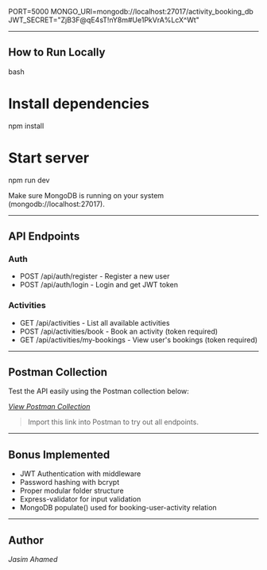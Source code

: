 
PORT=5000
MONGO_URI=mongodb://localhost:27017/activity_booking_db
JWT_SECRET="ZjB3F@qE4sT!nY8m#Ue1PkVrA%LcX^Wt"

---

## How to Run Locally

bash
# Install dependencies
npm install

# Start server
npm run dev


Make sure MongoDB is running on your system (mongodb://localhost:27017).

---

## API Endpoints

### Auth
- POST /api/auth/register - Register a new user
- POST /api/auth/login - Login and get JWT token

### Activities
- GET /api/activities - List all available activities
- POST /api/activities/book - Book an activity (token required)
- GET /api/activities/my-bookings - View user's bookings (token required)

---

##  Postman Collection

Test the API easily using the Postman collection below:

*[View Postman Collection](https://jasimahamed-5823100.postman.co/workspace/Jasim-Ahamed's-Workspace~9993fd28-905e-41b8-8b40-74d02b6374af/collection/44821174-bd9b3248-ae93-44a5-aa01-3769cbdfb8f8?action=share&creator=44821174)*

> Import this link into Postman to try out all endpoints.

---

## Bonus Implemented

- JWT Authentication with middleware
- Password hashing with bcrypt
- Proper modular folder structure
- Express-validator for input validation
- MongoDB populate() used for booking-user-activity relation

---

## Author

*Jasim Ahamed*

